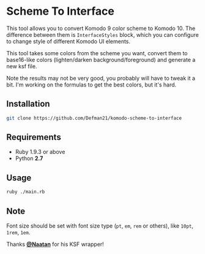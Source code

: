 Scheme To Interface
===

This tool allows you to convert Komodo 9 color scheme to Komodo 10.
The difference between them is `InterfaceStyles` block, which you
can configure to change style of different Komodo UI elements.

This tool takes some colors from the scheme you want, convert them
to base16-like colors (lighten/darken background/foreground) and
generate a new ksf file.

Note the results may not be very good, you probably will have to tweak it a
bit. I'm working on the formulas to get the best colors, but it's hard.

## Installation

```sh
git clone https://github.com/Defman21/komodo-scheme-to-interface
```

## Requirements

* Ruby 1.9.3 or above
* Python **2.7**

## Usage

```sh
ruby ./main.rb
```

## Note

Font size should be set with font size type (`pt`, `em`, `rem` or others),
like `10pt`, `1rem`, `1em`.

Thanks [**@Naatan**](https://github.com/Naatan) for his KSF wrapper!
